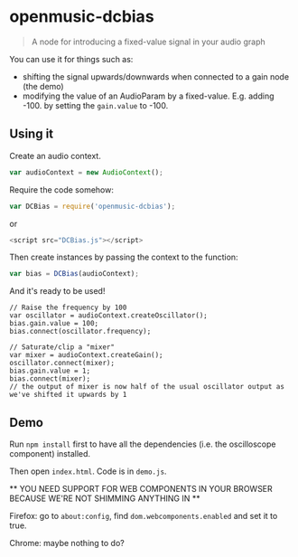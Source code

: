# openmusic-dcbias

> A node for introducing a fixed-value signal in your audio graph

You can use it for things such as: 

* shifting the signal upwards/downwards when connected to a gain node (the demo)
* modifying the value of an AudioParam by a fixed-value. E.g. adding -100. by setting the `gain.value` to -100.

## Using it

Create an audio context.

```javascript
var audioContext = new AudioContext();
```

Require the code somehow:

```javascript
var DCBias = require('openmusic-dcbias');
```

or

```javascript
<script src="DCBias.js"></script>
```

Then create instances by passing the context to the function:

```javascript
var bias = DCBias(audioContext);
```

And it's ready to be used!

```
// Raise the frequency by 100
var oscillator = audioContext.createOscillator();
bias.gain.value = 100;
bias.connect(oscillator.frequency);
```

```
// Saturate/clip a "mixer"
var mixer = audioContext.createGain();
oscillator.connect(mixer);
bias.gain.value = 1;
bias.connect(mixer);
// the output of mixer is now half of the usual oscillator output as we've shifted it upwards by 1
```
## Demo

Run `npm install` first to have all the dependencies (i.e. the oscilloscope component) installed.

Then open `index.html`. Code is in `demo.js`.

** YOU NEED SUPPORT FOR WEB COMPONENTS IN YOUR BROWSER BECAUSE WE'RE NOT SHIMMING ANYTHING IN **

Firefox: go to `about:config`, find `dom.webcomponents.enabled` and set it to true.

Chrome: maybe nothing to do?

